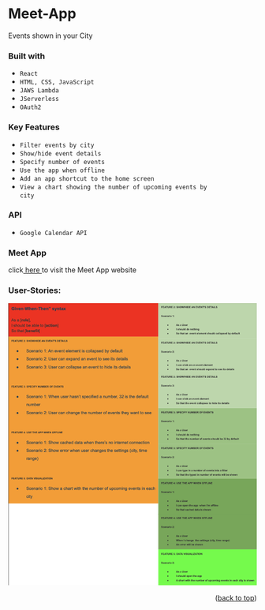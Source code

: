 # Meet-App
Events shown in your City

### Built with
* <code>React</code>
* <code>HTML, CSS, JavaScript</code>
* <code>JAWS Lambda</code>
* <code>JServerless</code>
* <code>OAuth2</code>

### Key Features
* <code>Filter events by city</code>
* <code>Show/hide event details</code>
* <code>Specify number of events</code>
* <code>Use the app when offline</code>
* <code>Add an app shortcut to the home screen</code>
* <code>View a chart showing the number of upcoming events by city</code>
 
### API
* <code>Google Calendar API</code>

### Meet App
click<a href="https://borkkris.github.io/meet/"> here </a> to visit the Meet App website

### User-Stories:
![Screenshot User_Stories.png](User_Stories.png "User Stories")

<p align="right">(<a href="#top">back to top</a>)</p>
